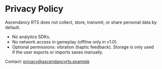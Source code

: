 # Privacy Policy

Ascendancy RTS does not collect, store, transmit, or share personal data by default.

- No analytics SDKs.
- No network access in gameplay (offline only in v1.0).
- Optional permissions: vibration (haptic feedback). Storage is only used if the user exports or imports saves manually.

Contact: privacy@ascendancyrts.example

